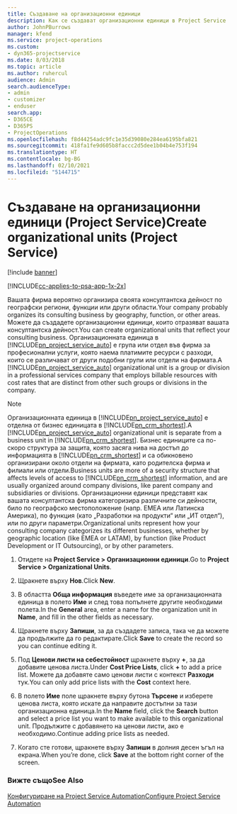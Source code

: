 ```yaml
---
title: Създаване на организационни единици
description: Как се създават организационни единици в Project Service
author: JohnPBurrows
manager: kfend
ms.service: project-operations
ms.custom:
- dyn365-projectservice
ms.date: 8/03/2018
ms.topic: article
ms.author: ruhercul
audience: Admin
search.audienceType:
- admin
- customizer
- enduser
search.app:
- D365CE
- D365PS
- ProjectOperations
ms.openlocfilehash: f8d44254adc9fc1e35d39080e284ea6195bfa821
ms.sourcegitcommit: 418fa1fe9d605b8faccc2d5dee1b04b4e753f194
ms.translationtype: HT
ms.contentlocale: bg-BG
ms.lasthandoff: 02/10/2021
ms.locfileid: "5144715"
---
```

# <a name="create-organizational-units-project-service"></a><span data-ttu-id="b6012-103">Създаване на организационни единици (Project Service)</span><span class="sxs-lookup"><span data-stu-id="b6012-103">Create organizational units (Project Service)</span></span>

[!include [banner](../includes/psa-now-project-operations.md)]

[!INCLUDE[cc-applies-to-psa-app-1x-2x](../includes/cc-applies-to-psa-app-1x-2x.md)]

<span data-ttu-id="b6012-104">Вашата фирма вероятно организира своята консултантска дейност по географски региони, функции или други области.</span><span class="sxs-lookup"><span data-stu-id="b6012-104">Your company probably organizes its consulting business by geography, function, or other areas.</span></span> <span data-ttu-id="b6012-105">Можете да създадете организационни единици, които отразяват вашата консултантска дейност.</span><span class="sxs-lookup"><span data-stu-id="b6012-105">You can create organizational units that reflect your consulting business.</span></span> <span data-ttu-id="b6012-106">Организационната единица в [!INCLUDE[pn_project_service_auto](../includes/pn-project-service-auto.md)] е група или отдел във фирма за професионални услуги, която наема платимите ресурси с разходи, които се различават от други подобни групи или отдели на фирмата.</span><span class="sxs-lookup"><span data-stu-id="b6012-106">A [!INCLUDE[pn_project_service_auto](../includes/pn-project-service-auto.md)] organizational unit is a group or division in a professional services company that employs billable resources with cost rates that are distinct from other such groups or divisions in the company.</span></span>  
  
> [!NOTE]
>  <span data-ttu-id="b6012-107">Организационната единица в [!INCLUDE[pn_project_service_auto](../includes/pn-project-service-auto.md)] е отделна от бизнес единицата в [!INCLUDE[pn_crm_shortest](../includes/pn-crm-shortest.md)].</span><span class="sxs-lookup"><span data-stu-id="b6012-107">A [!INCLUDE[pn_project_service_auto](../includes/pn-project-service-auto.md)] organizational unit is separate from a business unit in [!INCLUDE[pn_crm_shortest](../includes/pn-crm-shortest.md)].</span></span> <span data-ttu-id="b6012-108">Бизнес единиците са по-скоро структура за защита, която засяга нива на достъп до информацията в [!INCLUDE[pn_crm_shortest](../includes/pn-crm-shortest.md)] и са обикновено организирани около отдели на фирмата, като родителска фирма и филиали или отдели.</span><span class="sxs-lookup"><span data-stu-id="b6012-108">Business units are more of a security structure that affects levels of access to [!INCLUDE[pn_crm_shortest](../includes/pn-crm-shortest.md)] information, and are usually organized around company divisions, like parent company and subsidiaries or divisions.</span></span> <span data-ttu-id="b6012-109">Организационни единици представят как вашата консултантска фирма категоризира различните си дейности, било по географско местоположение (напр. ЕМЕА или Латинска Америка), по функция (като „Разработки на продукти“ или „ИТ отдел“), или по други параметри.</span><span class="sxs-lookup"><span data-stu-id="b6012-109">Organizational units represent how your consulting company categorizes its different businesses, whether by geographic location (like EMEA or LATAM), by function (like Product Development or IT Outsourcing), or by other parameters.</span></span>  
  
1.  <span data-ttu-id="b6012-110">Отидете на **Project Service > Организационни единици**.</span><span class="sxs-lookup"><span data-stu-id="b6012-110">Go to **Project Service > Organizational Units**.</span></span>  
  
2.  <span data-ttu-id="b6012-111">Щракнете върху **Нов**.</span><span class="sxs-lookup"><span data-stu-id="b6012-111">Click **New**.</span></span>  
  
3.  <span data-ttu-id="b6012-112">В областта **Обща информация** въведете име за организационната единица в полето **Име** и след това попълнете другите необходими полета.</span><span class="sxs-lookup"><span data-stu-id="b6012-112">In the **General** area, enter a name for the organization unit in **Name**, and fill in the other fields as necessary.</span></span>  
  
4.  <span data-ttu-id="b6012-113">Щракнете върху **Запиши**, за да създадете записа, така че да можете да продължите да го редактирате.</span><span class="sxs-lookup"><span data-stu-id="b6012-113">Click **Save** to create the record so you can continue editing it.</span></span>  
  
5.  <span data-ttu-id="b6012-114">Под **Ценови листи на себестойност** щракнете върху **+**, за да добавите ценова листа.</span><span class="sxs-lookup"><span data-stu-id="b6012-114">Under **Cost Price Lists**, click **+** to add a price list.</span></span> <span data-ttu-id="b6012-115">Можете да добавяте само ценови листи с контекст **Разходи** тук.</span><span class="sxs-lookup"><span data-stu-id="b6012-115">You can only add price lists with the **Cost** context here.</span></span>  
  
6.  <span data-ttu-id="b6012-116">В полето **Име** поле щракнете върху бутона **Търсене** и изберете ценова листа, която искате да направите достъпни за тази организационна единица.</span><span class="sxs-lookup"><span data-stu-id="b6012-116">In the **Name** field, click the **Search** button and select a price list you want to make available to this organizational unit.</span></span> <span data-ttu-id="b6012-117">Продължите с добавянето на ценови листи, ако е необходимо.</span><span class="sxs-lookup"><span data-stu-id="b6012-117">Continue adding price lists as needed.</span></span>  
  
7.  <span data-ttu-id="b6012-118">Когато сте готови, щракнете върху **Запиши** в долния десен ъгъл на екрана.</span><span class="sxs-lookup"><span data-stu-id="b6012-118">When you’re done, click **Save** at the bottom right corner of the screen.</span></span>  
  
### <a name="see-also"></a><span data-ttu-id="b6012-119">Вижте също</span><span class="sxs-lookup"><span data-stu-id="b6012-119">See Also</span></span>  
 [<span data-ttu-id="b6012-120">Конфигуриране на Project Service Automation</span><span class="sxs-lookup"><span data-stu-id="b6012-120">Configure Project Service Automation</span></span>](../psa/configure.md)
